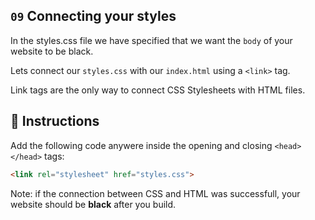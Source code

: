 ## `09` Connecting your styles

In the styles.css file we have specified that we want the `body` of your website to be black.

Lets connect our `styles.css` with our `index.html` using a `<link>` tag.

Link tags are the only way to connect CSS Stylesheets with HTML files.

## 📝 Instructions

Add the following code anywere inside the opening and closing `<head></head>` tags:

```html
<link rel="stylesheet" href="styles.css">
```

Note: if the connection between CSS and HTML was successfull, your website should be **black** after you build.